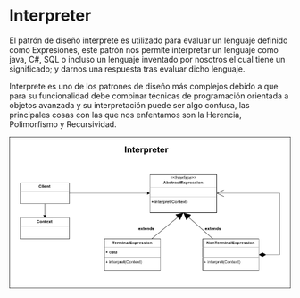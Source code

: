 # Interpreter

El patrón de diseño interprete es utilizado para evaluar un lenguaje definido como Expresiones, este patrón nos permite interpretar un lenguaje como java, C#, SQL o incluso un lenguaje inventado por nosotros el cual tiene un significado; y darnos una respuesta tras evaluar dicho lenguaje.

Interprete es uno de los patrones de diseño más complejos debido a que para su funcionalidad debe combinar técnicas de programación orientada a objetos avanzada y su interpretación puede ser algo confusa, las principales cosas con las que nos enfentamos son la Herencia, Polimorfismo y Recursividad.

<img src="Interpreter.png" alt="Interpreter" />
